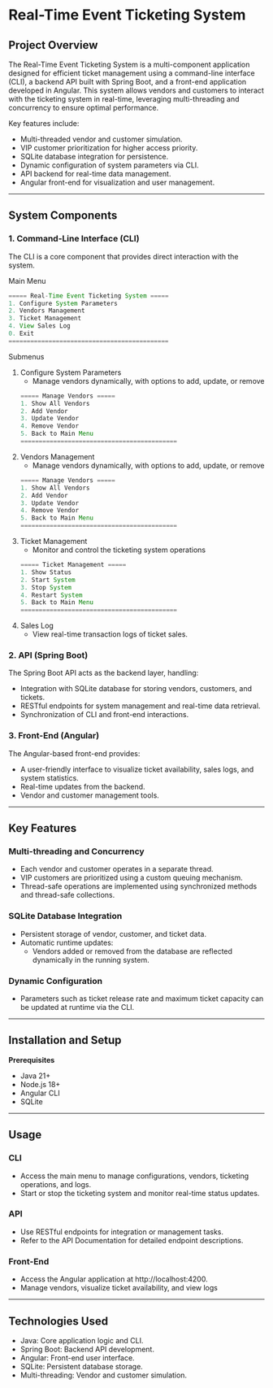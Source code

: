 # Real-Time Event Ticketing System

## Project Overview
The Real-Time Event Ticketing System is a multi-component application designed for efficient ticket management using a command-line interface (CLI), a backend API built with Spring Boot, and a front-end application developed in Angular. This system allows vendors and customers to interact with the ticketing system in real-time, leveraging multi-threading and concurrency to ensure optimal performance.

Key features include:
* Multi-threaded vendor and customer simulation.
* VIP customer prioritization for higher access priority.
* SQLite database integration for persistence.
* Dynamic configuration of system parameters via CLI.
* API backend for real-time data management.
* Angular front-end for visualization and user management.

<hr>

## System Components
### 1. Command-Line Interface (CLI)
The CLI is a core component that provides direct interaction with the system.

Main Menu
```java
===== Real-Time Event Ticketing System =====
1. Configure System Parameters
2. Vendors Management
3. Ticket Management
4. View Sales Log
0. Exit
============================================
```

Submenus
1. Configure System Parameters
   * Manage vendors dynamically, with options to add, update, or remove
   ```java
   ===== Manage Vendors =====
   1. Show All Vendors
   2. Add Vendor
   3. Update Vendor
   4. Remove Vendor
   5. Back to Main Menu
   ===========================================
   ```
2. Vendors Management
   * Manage vendors dynamically, with options to add, update, or remove
   ```java
   ===== Manage Vendors =====
   1. Show All Vendors
   2. Add Vendor
   3. Update Vendor
   4. Remove Vendor
   5. Back to Main Menu
   ===========================================
   ```
3. Ticket Management
   * Monitor and control the ticketing system operations
   ```java
   ===== Ticket Management =====
   1. Show Status
   2. Start System
   3. Stop System
   4. Restart System
   5. Back to Main Menu
   ===========================================
   ```
4. Sales Log
   * View real-time transaction logs of ticket sales.

### 2. API (Spring Boot)
The Spring Boot API acts as the backend layer, handling:
* Integration with SQLite database for storing vendors, customers, and tickets.
* RESTful endpoints for system management and real-time data retrieval.
* Synchronization of CLI and front-end interactions.

### 3. Front-End (Angular)
The Angular-based front-end provides:
* A user-friendly interface to visualize ticket availability, sales logs, and system statistics.
* Real-time updates from the backend.
* Vendor and customer management tools.

<hr>

## Key Features
### Multi-threading and Concurrency
* Each vendor and customer operates in a separate thread.
* VIP customers are prioritized using a custom queuing mechanism.
* Thread-safe operations are implemented using synchronized methods and thread-safe collections.

### SQLite Database Integration
* Persistent storage of vendor, customer, and ticket data.
* Automatic runtime updates:
   * Vendors added or removed from the database are reflected dynamically in the running system.

### Dynamic Configuration
* Parameters such as ticket release rate and maximum ticket capacity can be updated at runtime via the CLI.

<hr>

## Installation and Setup
<b>Prerequisites</b>
* Java 21+
* Node.js 18+
* Angular CLI
* SQLite

<hr>

## Usage
### CLI
* Access the main menu to manage configurations, vendors, ticketing operations, and logs.
* Start or stop the ticketing system and monitor real-time status updates.

### API
* Use RESTful endpoints for integration or management tasks.
* Refer to the API Documentation for detailed endpoint descriptions.

### Front-End
* Access the Angular application at http://localhost:4200.
* Manage vendors, visualize ticket availability, and view logs

<hr>

## Technologies Used
* Java: Core application logic and CLI.
* Spring Boot: Backend API development.
* Angular: Front-end user interface.
* SQLite: Persistent database storage.
* Multi-threading: Vendor and customer simulation.
